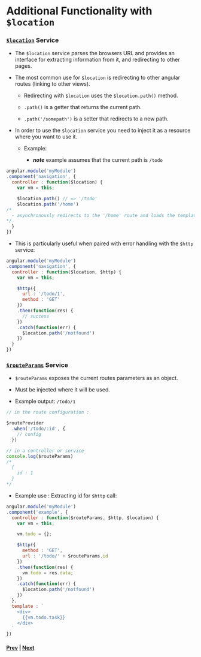 # Additional Functionality with `$location`

### [`$location`][location] Service

* The `$location` service parses the browsers URL and provides an interface for extracting information from it, and redirecting to other pages.

* The most common use for `$location` is redirecting to other angular routes (linking to other views).

  * Redirecting with `$location` uses the `$location.path()` method.

  * `.path()` is a getter that returns the current path.

  * `.path('/somepath')` is a setter that redirects to a new path.

* In order to use the `$location` service you need to inject it as a resource where you want to use it.

  * Example: 

    * ***note*** example assumes that the current path is `/todo`

```js
angular.module('myModule')
.component('navigation', {
  controller : function($location) {
    var vm = this;

    $location.path() // => '/todo'
    $location.path('/home') 
/*
  - asynchronously redirects to the '/home' route and loads the template for that view.
*/
  }
})
```

* This is particularly useful when paired with error handling with the `$http` service:

```js
angular.module('myModule')
.component('navigation', {
  controller : function($location, $http) {
    var vm = this;

    $http({
      url : '/todo/1',
      method : 'GET'
    })
    .then(function(res) {
      // success
    })
    .catch(function(err) {
      $location.path('/notfound')
    })
  }
})
```

### [`$routeParams`][route] Service

* `$routeParams` exposes the current routes parameters as an object.

* Must be injected where it will be used.

* Example output: `/todo/1`

```js
// in the route configuration :

$routeProvider
  .when('/todo/:id', {
    // config
  })
```

```js
// in a controller or service
console.log($routeParams)
/*
  {
    id : 1
  }
*/
```

* Example use : Extracting id for `$http` call:

```js
angular.module('myModule')
.component('example', {
  controller : function($routeParams, $http, $location) {
    var vm = this;

    vm.todo = {};

    $http({
      method : 'GET',
      url : '/todo/' + $routeParams.id
    })
    .then(function(res) {
      vm.todo = res.data;
    })
    .catch(function(err) {
      $location.path('/notfound')
    })
  },
  template : `
    <div>
      {{vm.todo.task}}
    </div>
  `
})
```

#### [Prev](config.md) | [Next](params.md)

[route]:https://docs.angularjs.org/api/ngRoute/service/$routeParams
[location]:https://docs.angularjs.org/api/ng/service/$location